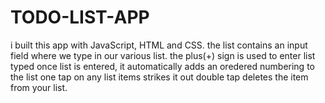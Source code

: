 # TODO-LIST-APP

i built this app with JavaScript, HTML and CSS.
the list contains an input field where we type in our various list.
the plus(+) sign is used to enter list typed
once list is entered, it automatically adds an oredered numbering to the list
one tap on any list items strikes it out
double tap deletes the item from your list.
